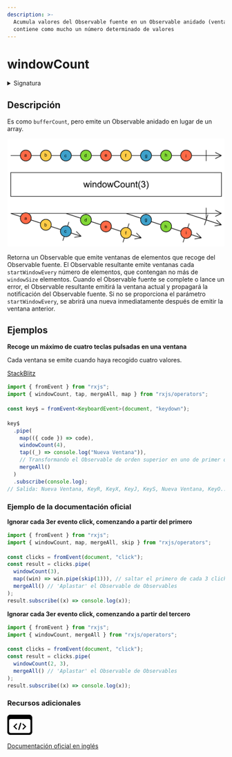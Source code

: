 ```yaml
---
description: >-
  Acumula valores del Observable fuente en un Observable anidado (ventana), que
  contiene como mucho un número determinado de valores
---
```


# windowCount

<details>

<summary>Signatura</summary>

#### Firma

`windowCount<T>(windowSize: number, startWindowEvery: number = 0): OperatorFunction<T, Observable<T>>`

#### Parámetros

#### Retorna

`OperatorFunction<T, Observable<T>>`: Un Observable de ventanas, que son Observables de valores.

</details>

## Descripción

Es como `bufferCount`, pero emite un Observable anidado en lugar de un array.

![Diagrama de canicas del operador windowCount](assets/images/marble-diagrams/transformation/windowCount.png)

Retorna un Observable que emite ventanas de elementos que recoge del Observable fuente. El Observable resultante emite ventanas cada `startWindowEvery` número de elementos, que contengan no más de `windowSize` elementos. Cuando el Observable fuente se complete o lance un error, el Observable resultante emitirá la ventana actual y propagará la notificación del Observable fuente. Si no se proporciona el parámetro `startWindowEvery`, se abrirá una nueva inmediatamente después de emitir la ventana anterior.

## Ejemplos

**Recoge un máximo de cuatro teclas pulsadas en una ventana**

Cada ventana se emite cuando haya recogido cuatro valores.

[StackBlitz](https://stackblitz.com/edit/rxjs-windowcount-1?file=index.ts)

```typescript
import { fromEvent } from "rxjs";
import { windowCount, tap, mergeAll, map } from "rxjs/operators";

const key$ = fromEvent<KeyboardEvent>(document, "keydown");

key$
  .pipe(
    map(({ code }) => code),
    windowCount(4),
    tap((_) => console.log("Nueva Ventana")),
    // Transformando el Observable de orden superior en uno de primer orden
    mergeAll()
  )
  .subscribe(console.log);
// Salida: Nueva Ventana, KeyR, KeyX, KeyJ, KeyS, Nueva Ventana, KeyO...
```

### Ejemplo de la documentación oficial

**Ignorar cada 3er evento click, comenzando a partir del primero**

```javascript
import { fromEvent } from "rxjs";
import { windowCount, map, mergeAll, skip } from "rxjs/operators";

const clicks = fromEvent(document, "click");
const result = clicks.pipe(
  windowCount(3),
  map((win) => win.pipe(skip(1))), // saltar el primero de cada 3 clicks
  mergeAll() // 'Aplastar' el Observable de Observables
);
result.subscribe((x) => console.log(x));
```

**Ignorar cada 3er evento click, comenzando a partir del tercero**

```javascript
import { fromEvent } from "rxjs";
import { windowCount, mergeAll } from "rxjs/operators";

const clicks = fromEvent(document, "click");
const result = clicks.pipe(
  windowCount(2, 3),
  mergeAll() // 'Aplastar' el Observable de Observables
);
result.subscribe((x) => console.log(x));
```

### Recursos adicionales

[![Source code](assets/icons/source-code.png)](https://github.com/ReactiveX/rxjs/blob/master/src/internal/operators/windowCount.ts)

[Documentación oficial en inglés](https://rxjs.dev/api/operators/windowCount)
